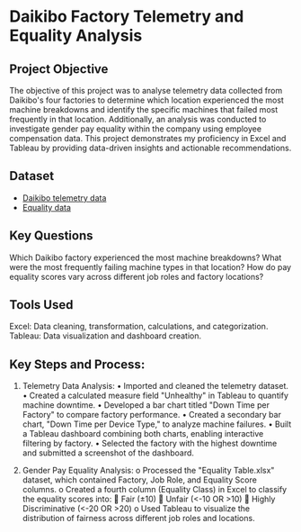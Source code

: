 # Daikibo Factory Telemetry and Equality Analysis
## Project Objective
The objective of this project was to analyse telemetry data collected from Daikibo's four factories to determine which location experienced the most machine breakdowns and identify the specific machines that failed most frequently in that location. Additionally, an analysis was conducted to investigate gender pay equality within the company using employee compensation data. This project demonstrates my proficiency in Excel and Tableau by providing data-driven insights and actionable recommendations.

## Dataset
- <a href="https://github.com/LyndahM/Deloitte-Job-Simulation/blob/main/daikibo-telemetry-data.json.zip">Daikibo telemetry data</a>
- <a href="https://github.com/LyndahM/Deloitte-Job-Simulation/blob/main/Equality%20Table.xlsx">Equality data</a>

## Key Questions
Which Daikibo factory experienced the most machine breakdowns?
What were the most frequently failing machine types in that location?
How do pay equality scores vary across different job roles and factory locations?

## Tools Used

Excel: Data cleaning, transformation, calculations, and categorization.
Tableau: Data visualization and dashboard creation.

## Key Steps and Process:
1.	Telemetry Data Analysis:
   •	Imported and cleaned the telemetry dataset.
   •	Created a calculated measure field "Unhealthy" in Tableau to quantify machine downtime.
   •	Developed a bar chart titled "Down Time per Factory" to compare factory performance.
   •	Created a secondary bar chart, "Down Time per Device Type," to analyze machine failures.
   •	Built a Tableau dashboard combining both charts, enabling interactive filtering by factory.
   •	Selected the factory with the highest downtime and submitted a screenshot of the dashboard.

2.	Gender Pay Equality Analysis:
  o	Processed the "Equality Table.xlsx" dataset, which contained Factory, Job Role, and Equality Score columns.
  o	Created a fourth column (Equality Class) in Excel to classify the equality scores into: 
       	Fair (±10)
       	Unfair (<-10 OR >10)
       	Highly Discriminative (<-20 OR >20)
  o	Used Tableau to visualize the distribution of fairness across different job roles and locations.
